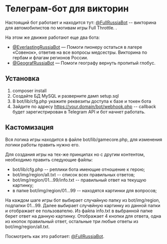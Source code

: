 # Телеграм-бот для викторин

Настоящий бот работает и находится тут: [@FullRussiaBot](https://t.me/FullRussiaBot) -- викторина для автомобилистов по мотивам игры Full Throttle. .

На этом же движке работают еще два бота: 
+ [@EverlastingRussiaBot](https://t.me/EverlastingRussiaBot) — Помоги пионеру остаться в лагере «Совенок», ответив на все вопросы медсестры. Викторина по гербам и флагам регионов России.
+ [@GeografRussiaBot](https://t.me/GeografRussiaBot) — Помоги географу вернуть пропитый глобус.

## Установка

1. composer install
2. Создайте БД MySQL и разверните дамп setup.sql
3. В bot/lib/cfg.php укажите реквезиты доступа к базе и токен бота
4. Зайдите по адресу https://your.domain/bot/webhook.php -- callback будет зарегистрирован в Telegram API и бот начнет работать.

## Кастомизация

Вся логика игры находится в файле bot/lib/gamecore.php, для изменения логики работы править нужно его.

Для создания игры на тех-же принципах но с другим контентом, необходимо править следующие файлы:

+ bot/lib/cfg.php -- реплики бота имеющие отношение к герою;
+ bot/img/region/all.txt -- список всех правильных ответов;
+ bot/img/region/01...99/info.txt -- правильный ответ на текущую картинку;
+ в папке bot/img/region/01...99 -- находятся картинки для вопросов;

На каждом шаге игры бот выбирает случайную папку из bot/img/region, подпапки 01...99. Далее выбирает случвйную картинку из данной папки и отображает ее пользователю. Из файла info.txt в выбранной папке берет ответ на данную картинку. Отображает 4 кнопки для ответа, одна из кнопок правильный ответ, остальные три любые ответы из bot/img/region/all.txt.

Посмотреть как это работает: [@FullRussiaBot](https://t.me/FullRussiaBot).
